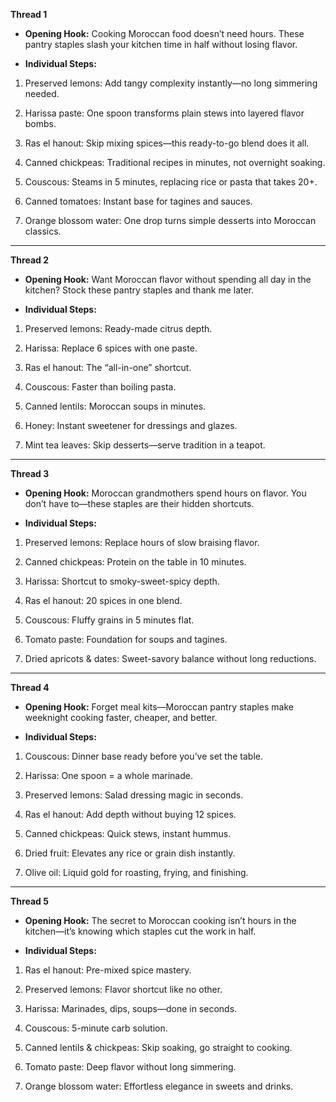 **Thread 1**

- **Opening Hook:** Cooking Moroccan food doesn’t need hours. These pantry staples slash your kitchen time in half without losing flavor.
    
- **Individual Steps:**
    

1. Preserved lemons: Add tangy complexity instantly—no long simmering needed.
    
2. Harissa paste: One spoon transforms plain stews into layered flavor bombs.
    
3. Ras el hanout: Skip mixing spices—this ready-to-go blend does it all.
    
4. Canned chickpeas: Traditional recipes in minutes, not overnight soaking.
    
5. Couscous: Steams in 5 minutes, replacing rice or pasta that takes 20+.
    
6. Canned tomatoes: Instant base for tagines and sauces.
    
7. Orange blossom water: One drop turns simple desserts into Moroccan classics.
    

---

**Thread 2**

- **Opening Hook:** Want Moroccan flavor without spending all day in the kitchen? Stock these pantry staples and thank me later.
    
- **Individual Steps:**
    

1. Preserved lemons: Ready-made citrus depth.
    
2. Harissa: Replace 6 spices with one paste.
    
3. Ras el hanout: The “all-in-one” shortcut.
    
4. Couscous: Faster than boiling pasta.
    
5. Canned lentils: Moroccan soups in minutes.
    
6. Honey: Instant sweetener for dressings and glazes.
    
7. Mint tea leaves: Skip desserts—serve tradition in a teapot.
    

---

**Thread 3**

- **Opening Hook:** Moroccan grandmothers spend hours on flavor. You don’t have to—these staples are their hidden shortcuts.
    
- **Individual Steps:**
    

1. Preserved lemons: Replace hours of slow braising flavor.
    
2. Canned chickpeas: Protein on the table in 10 minutes.
    
3. Harissa: Shortcut to smoky-sweet-spicy depth.
    
4. Ras el hanout: 20 spices in one blend.
    
5. Couscous: Fluffy grains in 5 minutes flat.
    
6. Tomato paste: Foundation for soups and tagines.
    
7. Dried apricots & dates: Sweet-savory balance without long reductions.
    

---

**Thread 4**

- **Opening Hook:** Forget meal kits—Moroccan pantry staples make weeknight cooking faster, cheaper, and better.
    
- **Individual Steps:**
    

1. Couscous: Dinner base ready before you’ve set the table.
    
2. Harissa: One spoon = a whole marinade.
    
3. Preserved lemons: Salad dressing magic in seconds.
    
4. Ras el hanout: Add depth without buying 12 spices.
    
5. Canned chickpeas: Quick stews, instant hummus.
    
6. Dried fruit: Elevates any rice or grain dish instantly.
    
7. Olive oil: Liquid gold for roasting, frying, and finishing.
    

---

**Thread 5**

- **Opening Hook:** The secret to Moroccan cooking isn’t hours in the kitchen—it’s knowing which staples cut the work in half.
    
- **Individual Steps:**
    

1. Ras el hanout: Pre-mixed spice mastery.
    
2. Preserved lemons: Flavor shortcut like no other.
    
3. Harissa: Marinades, dips, soups—done in seconds.
    
4. Couscous: 5-minute carb solution.
    
5. Canned lentils & chickpeas: Skip soaking, go straight to cooking.
    
6. Tomato paste: Deep flavor without long simmering.
    
7. Orange blossom water: Effortless elegance in sweets and drinks.